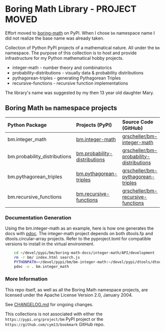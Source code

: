 # Boring Math Library - PROJECT MOVED

Effort moved to [boring-math](https://pypi.org/project/boring-math/) on PyPI.
When I chose `bm` namespace name I did not realize the base name was already
taken.

Collection of Python PyPI projects of a mathematical nature. All under
the `bm` namespace. The purpose of this collection is to host and
provide infrastructure for my Python mathematical hobby projects.

- integer-math - number theory and combinatorics
- probability-distributions - visually data & probability distributions
- pythagorean-triples - generating Pythagorean Triples
- recursive-functions - recursive function implementations

The library's name was suggested by my then 13 year old daughter Mary.

## Boring Math `bm` namespace projects

| Python Package | Projects (PyPI) | Source Code (GitHub) |
|:-------------- |:--------------- |:-------------------- |
| bm.integer_math | [bm.integer-math][11] | [grscheller/bm-integer-math][21] |
| bm.probability_distributions | [bm.probability-distributions][12] | [grscheller/bm-probability-distributions][22] |
| bm.pythagorean_triples | [bm.pythagorean-triples][13] | [grscheller/bm-pythagorean-triples][23] |
| bm.recursive_functions | [bm.recursive-functions][14] | [grscheller/bm-recursive-functions][24] |

### Documentation Generation

Using the bm.integer-math as an example, here is how one generates
the docs with [pdoc](https://pypi.org/project/pdoc/). The integer-math
project depends on both dtools.fp and dtools.circular-array projects.
Refer to the pyproject.toml for compatible versions to install in the
virtual environment.

```bash
    cd ~/devel/pypi/bm/boring-math-docs/integer-math/API/development
    rm -r bm/ index.html search.js
    PYTHONPATH=~/devel/pypi/bm/bm-integer-math:~/devel/pypi/dtools/dtools-circular-array:~/devel/pypi/dtools/dtools-fp
    pdoc -o . bm.integer_math
```

### More Information

This repo itself, as well as all the Boring Math namespace projects, are
licensed under the Apache License Version 2.0, January 2004.

See [CHANGELOG.md](./CHANGELOG.md) for ongoing changes.

This collections is not associated with either the
`https://pypi.org/project/bm` PyPI project or the
`https://github.com/cym13/bookmark` GitHub repo.


[11]: https://pypi.org/project/bm.integer-math/
[12]: https://pypi.org/project/bm.probability-distributions/
[13]: https://pypi.org/project/bm.pythagorean-triples/
[14]: https://pypi.org/project/bm.recursive-functions/
[21]: https://github.com/grscheller/bm-integer-math/
[22]: https://github.com/grscheller/bm-probability-distributions/
[23]: https://github.com/grscheller/bm-pythagorean-triples/
[24]: https://github.com/grscheller/bm-recursive-functions/
